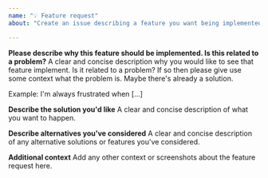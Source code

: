 ```yaml
---
name: "💡 Feature request"
about: "Create an issue describing a feature you want being implemented"

---
```


**Please describe why this feature should be implemented. Is this related to a problem?**
A clear and concise description why you would like to see that feature implement. Is it related to a problem? If so then please give use some context what the problem is. Maybe there's already a solution.

Example: I'm always frustrated when [...]

**Describe the solution you'd like**
A clear and concise description of what you want to happen.

**Describe alternatives you've considered**
A clear and concise description of any alternative solutions or features you've considered.

**Additional context**
Add any other context or screenshots about the feature request here.
